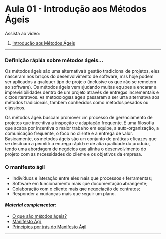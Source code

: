 # Aula 01 - Introdução aos Métodos Ágeis

Assista ao vídeo:

  1. [Introdução aos Métodos Ágeis](https://vimeo.com/423778720/ff84f84d38)

---
### Definição rápida sobre métodos ágeis…
Os métodos ágeis são uma alternativa à gestão tradicional de projetos, eles nasceram nos braços do desenvolvimento de software, mas hoje podem ser aplicados a qualquer tipo de projeto (inclusive os que não se remetem ao software). Os métodos ágeis vem ajudando muitas equipes a encarar a imprevisibilidades dentro de um projeto através de entregas incrementais e ciclos iterativos. As metodologias ágeis passaram a ser uma alternativa aos métodos tradicionais, também conhecidos como métodos pesados ou clássicos.

Os métodos ágeis buscam promover um processo de gerenciamento de projetos que incentiva a inspeção e adaptação frequente. É uma filosofia que acaba por incentiva o maior trabalho em equipe, a auto-organização, a comunicação frequente, o foco no cliente e a entrega de valor. Basicamente, os métodos ágeis são um conjunto de práticas eficazes que se destinam a permitir a entrega rápida e de alta qualidade do produto, tendo uma abordagem de negócios que alinha o desenvolvimento do projeto com as necessidades do cliente e os objetivos da empresa.

### O manifesto ágil
 - Indivíduos e interação entre eles mais que processos e ferramentas;
 - Software em funcionamento mais que documentação abrangente;
 - Colaboração com o cliente mais que negociação de contratos;
 - Responder a mudanças mais que seguir um plano.

#### _Material complementar:_
* [O que são métodos ágeis?](https://www.culturaagil.com.br/o-que-sao-metodos-ageis/)
* [Manifesto Ágil](https://agilemanifesto.org/iso/ptbr/manifesto.html)
* [Princípios por trás do Manifesto Ágil](https://agilemanifesto.org/iso/ptbr/principles.html)

---
